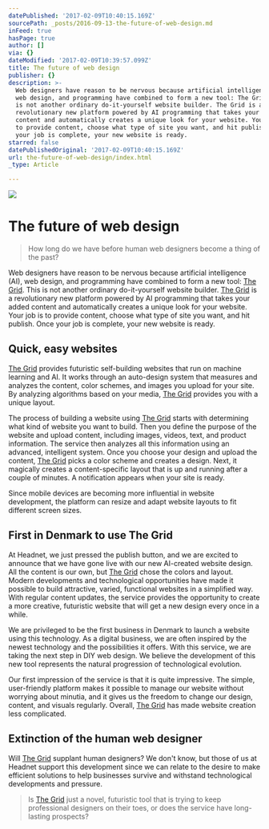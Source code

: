 ```yaml
---
datePublished: '2017-02-09T10:40:15.169Z'
sourcePath: _posts/2016-09-13-the-future-of-web-design.md
inFeed: true
hasPage: true
author: []
via: {}
dateModified: '2017-02-09T10:39:57.099Z'
title: The future of web design
publisher: {}
description: >-
  Web designers have reason to be nervous because artificial intelligence (AI),
  web design, and programming have combined to form a new tool: The Grid. This
  is not another ordinary do-it-yourself website builder. The Grid is a
  revolutionary new platform powered by AI programming that takes your added
  content and automatically creates a unique look for your website. Your job is
  to provide content, choose what type of site you want, and hit publish. Once
  your job is complete, your new website is ready.
starred: false
datePublishedOriginal: '2017-02-09T10:40:15.169Z'
url: the-future-of-web-design/index.html
_type: Article

---
```

![](https://the-grid-user-content.s3-us-west-2.amazonaws.com/822d461e-a6bb-40f9-81a4-8efd046d4808.jpg)

# The future of web design

> How long do we have before human web designers become a thing of the past?

Web designers have reason to be nervous because artificial intelligence (AI), web design, and programming have combined to form a new tool: [The Grid][0]. This is not another ordinary do-it-yourself website builder. [The Grid][0] is a revolutionary new platform powered by AI programming that takes your added content and automatically creates a unique look for your website. Your job is to provide content, choose what type of site you want, and hit publish. Once your job is complete, your new website is ready.

## Quick, easy websites

[The Grid][0] provides futuristic self-building websites that run on machine learning and AI. It works through an auto-design system that measures and analyzes the content, color schemes, and images you upload for your site. By analyzing algorithms based on your media, [The Grid][0] provides you with a unique layout.

The process of building a website using [The Grid][0] starts with determining what kind of website you want to build. Then you define the purpose of the website and upload content, including images, videos, text, and product information. The service then analyzes all this information using an advanced, intelligent system. Once you choose your design and upload the content, [The Grid][0] picks a color scheme and creates a design. Next, it magically creates a content-specific layout that is up and running after a couple of minutes. A notification appears when your site is ready.

Since mobile devices are becoming more influential in website development, the platform can resize and adapt website layouts to fit different screen sizes.

## First in Denmark to use The Grid

At Headnet, we just pressed the publish button, and we are excited to announce that we have gone live with our new AI-created website design. All the content is our own, but [The Grid][0] chose the colors and layout. Modern developments and technological opportunities have made it possible to build attractive, varied, functional websites in a simplified way. With regular content updates, the service provides the opportunity to create a more creative, futuristic website that will get a new design every once in a while.

We are privileged to be the first business in Denmark to launch a website using this technology. As a digital business, we are often inspired by the newest technology and the possibilities it offers. With this service, we are taking the next step in DIY web design. We believe the development of this new tool represents the natural progression of technological evolution.

Our first impression of the service is that it is quite impressive. The simple, user-friendly platform makes it possible to manage our website without worrying about minutia, and it gives us the freedom to change our design, content, and visuals regularly. Overall, [The Grid][0] has made website creation less complicated.

## Extinction of the human web designer

Will [The Grid][0] supplant human designers? We don't know, but those of us at Headnet support this development since we can relate to the desire to make efficient solutions to help businesses survive and withstand technological developments and pressure.

> Is [The Grid][0] just a novel, futuristic tool that is trying to keep professional designers on their toes, or does the service have long-lasting prospects?



[0]: http://bit.ly/tgrid